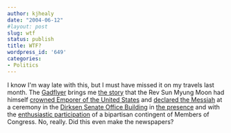 ```yaml
---
author: kjhealy
date: "2004-06-12"
#layout: post
slug: wtf
status: publish
title: WTF?
wordpress_id: '649'
categories:
- Politics
---
```


I know I'm way late with this, but I must have missed it on my travels last month. The [Gadflyer](http://www.gadflyer.com) brings me [the story](http://gadflyer.com/articles/?ArticleID=131) that the Rev Sun Myung Moon had himself [crowned Emporer of the United States](http://www.gorenfeld.net/blog/2004/05/im-and-i-approve-this-messiah.html) and [declared the Messiah](http://www.jonsullivan.com/DiaryDetail.php?pg=1337&mat=ddef) at a ceremony in the [Dirksen Senate Office Building](http://www.metafilter.com/mefi/32914) in [the presence](http://atrios.blogspot.com/2004_03_28_atrios_archive.html#108067610445417648) and with the [enthusiastic participation](http://www.gorenfeld.net/blog/2004/05/im-and-i-approve-this-messiah.html) of a bipartisan contingent of Members of Congress. No, really. Did this even make the newspapers?
